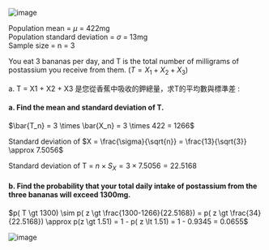 ![image](https://github.com/user-attachments/assets/9cfaa5b5-e584-4ac9-a39a-d251373ef96d)

Population mean = $\mu$ = 422mg  
Population standard deviation = $\sigma$ = 13mg  
Sample size = n = 3  

You eat 3 bananas per day, and T is the total number of milligrams of postassium you receive from them. 
($T = X_1 + X_2 + X_3$)

a. T = X1 + X2 + X3 是您從香蕉中吸收的鉀總量，求T的平均數與標準差 :
#### a. Find the mean and standard deviation of T.

$\bar{T_n} = 3 \times \bar{X_n} = 3 \times 422 = 1266$  

Standard deviation of $X = \frac{\sigma}{\sqrt{n}} = \frac{13}{\sqrt{3}} \approx 7.5056$

Standard deviation of T = $n \times S_X = 3 \times 7.5056 = 22.5168$

#### b. Find the probability that your total daily intake of postassium from the three bananas will exceed 1300mg.

$p( T \gt 1300) \sim p( z \gt \frac{1300-1266}{22.5168}) = p( z \gt \frac{34}{22.5168}) \approx p(z \gt 1.51) = 1 - p( z \lt 1.51) = 1 - 0.9345 = 0.0655$

![image](https://github.com/user-attachments/assets/1e9643da-7fbb-4743-8dd3-5f185c9bee9b)
